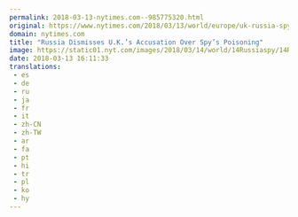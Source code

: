 ```yaml
---
permalink: 2018-03-13-nytimes.com--985775320.html
original: https://www.nytimes.com/2018/03/13/world/europe/uk-russia-spy-poisoning.html?partner=rss&amp;emc=rss
domain: nytimes.com
title: "Russia Dismisses U.K.’s Accusation Over Spy’s Poisoning"
image: https://static01.nyt.com/images/2018/03/14/world/14Russiaspy/14Russiaspy-mediumThreeByTwo440.jpg
date: 2018-03-13 16:11:33
translations: 
 - es
 - de
 - ru
 - ja
 - fr
 - it
 - zh-CN
 - zh-TW
 - ar
 - fa
 - pt
 - hi
 - tr
 - pl
 - ko
 - hy
---
```


